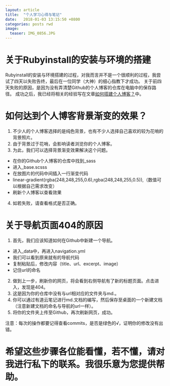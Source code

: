 ```yaml
---
layout: article
title:  "个人学习心得与笔记"
date:   2018-01-03 13:15:50 +0800
categories: posts rwd
image:
  teaser: IMG_0856.JPG
---
```


# 关于Rubyinstall的安装与环境的搭建
Rubyinstall的安装与环境搭建的过程，对我而言并不是一个很顺利的过程，我尝试了四天以失败告终，最后在一位同学（大神）的细心指教下才成功。
关于前四天失败的原因，是因为没有弄清楚Github的个人博客的仓库在电脑中的保存路径。
成功之后，我已经将相关的经验写在文章[如何搭建个人博客？](https://161013034.github.io/posts/rwd/somethinghelpful/)中。

# 如何达到个人博客背景渐变的效果？
1. 不少人的个人博客选择的是纯色背景，也有不少人选择自己喜欢的较为花哨的背景照片。
2. 由于背景过于花哨，会影响读者浏览你的个人博客。
3. 为此，我们可以选择背景渐变效果解决这个问题。
- 在你的Github个人博客的仓库中找到_sass
- 进入_base.scsss
- 在放图片的代码中间插入一行渐变代码
- linear-gradient(rgba(248,248,255,0.6),rgba(248,248,255,0.5)),（数值可以根据自己需求改变）
- 刷新个人博客以查看效果
4. 如若失败，请查看格式是否正确。

# 关于导航页面404的原因
1. 首先，我们应该知道如何在Github中新建一个导航。
- 进入_data中，再进入navigation.yml
- 我们可以看到原来就有的导航代码
- 复制粘贴后，修改内容（title、url、excerpt、image）
- 记住url的命名
2. 做到上一步，刷新你的网页，将会看到右侧导航有了新的标题页面。点击进入，发现是404。
3. 这是因为你的仓库中没有与url相对应的文件夹与md.。
4. 你可以通过有道云笔记进行md.文档的编写，然后保存至桌面的一个新建文档（注意新建文档的命名与导航的url一样）。
5. 将你的文件夹上传至Github，再次刷新网页，成功。

注意：每次的操作都要记得查看commits，是否是绿色的√，证明你的修改没有出错。

# 希望这些步骤各位能看懂，若不懂，请对我进行私下的联系。我很乐意为您提供帮助。
